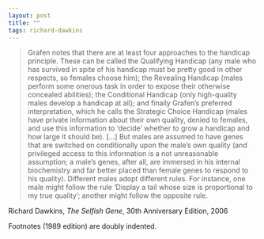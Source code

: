 ```yaml
---
layout: post
title: ""
tags: richard-dawkins
---
```


> Grafen notes that there are at least four approaches to the handicap principle. These can be called the Qualifying Handicap (any male who has survived in spite of his handicap must be pretty good in other respects, so females choose him); the Revealing Handicap (males perform some onerous task in order to expose their otherwise concealed abilities); the Conditional Handicap (only high-quality males develop a handicap at all); and finally Grafen’s preferred interpretation, which he calls the Strategic Choice Handicap (males have private information about their own quality, denied to females, and use this information to ‘decide’ whether to grow a handicap and how large it should be). [...] But males are assumed to have genes that are switched on conditionally upon the male’s own quality (and privileged access to this information is a not unreasonable assumption; a male’s genes, after all, are immersed in his internal biochemistry and far better placed than female genes to respond to his quality). Different males adopt different rules. For instance, one male might follow the rule ‘Display a tail whose size is proportional to my true quality’; another might follow the opposite rule.

Richard Dawkins, _The Selfish Gene_, 30th Anniversary Edition, 2006

Footnotes (1989 edition) are doubly indented.
